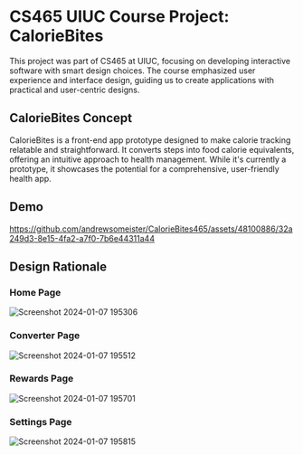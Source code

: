# CS465 UIUC Course Project: CalorieBites
This project was part of CS465 at UIUC, focusing on developing interactive software with smart design choices.
The course emphasized user experience and interface design, guiding us to create applications with practical
and user-centric designs.

## CalorieBites Concept
CalorieBites is a front-end app prototype designed to make calorie tracking relatable and straightforward.
It converts steps into food calorie equivalents, offering an intuitive approach to health management. While
it's currently a prototype, it showcases the potential for a comprehensive, user-friendly health app.

## Demo
https://github.com/andrewsomeister/CalorieBites465/assets/48100886/32a249d3-8e15-4fa2-a7f0-7b6e44311a44

## Design Rationale

### Home Page
![Screenshot 2024-01-07 195306](https://github.com/andrewsomeister/CalorieBites465/assets/48100886/d16279bc-7a78-4caa-81e3-d45ea4fe0e30)

### Converter Page
![Screenshot 2024-01-07 195512](https://github.com/andrewsomeister/CalorieBites465/assets/48100886/1fe9562d-24f8-47fa-8c30-58db21aa7665)

### Rewards Page
![Screenshot 2024-01-07 195701](https://github.com/andrewsomeister/CalorieBites465/assets/48100886/f2504343-46b5-450f-a92d-b0677f468493)

### Settings Page
![Screenshot 2024-01-07 195815](https://github.com/andrewsomeister/CalorieBites465/assets/48100886/f3029bdb-d750-41bd-adfd-c0c161fa283b)


